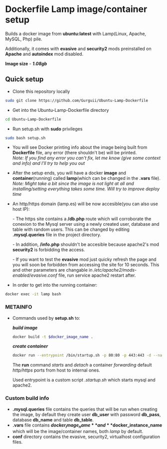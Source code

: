 
# Dockerfile Lamp image/container setup

Builds a docker image from **ubuntu:latest** with Lamp(Linux, Apache, MySQL, Php) pile.  

Additionally, it comes with **evasive** and **security2** mods preinstalled on **Apache** and **autoindex** mod disabled.  

**Image size** - ***1.08gb***

## Quick setup
- Clone this repository locally  
```bash
sudo git clone https://github.com/Gurguii/Ubuntu-Lamp-Dockerfile
```  

- Get into the Ubuntu-Lamp-Dockerfile directory  
```bash
cd Ubuntu-Lamp-Dockerfile
```  

- Run setup.sh with **sudo** privileges
```bash
sudo bash setup.sh
```

- You will see Docker printing info about the image being built from **Dockerfile** file, any error (there shouldn't be) will be printed.  
*Note: If you find any error you can't fix, let me know (give some context and info) and I'll try to help you out*  

- After the setup ends, you will have a docker **image** and **container**(running) called **lamp**(which can be changed in the **.vars** file). 
*Note: Might take a bit since the image is not light at all and installing/setting everything takes some time. Will try to improve deploy time*  

- An http/https domain (lamp.es) will be now accesible(you can also use host IP):  

    \- The https site contains a **/db.php** route which will corroborate the conexion to the Mysql server using a newly created user, database and table with random users.  This can be changed by editing **.mysql.queries** file in the project directory.  

    \- In addition, **/info.php** shouldn't be accesible because apache2's mod **security2** is forbidding the access.  

    \- If you want to test the **evasive** mod just quicky refresh the page and you will soon be forbidden from accessing the site for 10 seconds. This and other parameters are changable in */etc/apache2/mods-enabled/evasive.conf* file, run service apache2 restart after.
    
- In order to get into the running container:  
```bash
docker exec -it lamp bash
``` 
### METAINFO
- Commands used by **setup.sh** to:

    ***build image***
    ```bash
    docker build -t $docker_image_name .
    ```  
    ***create container***
    ```bash
    docker run --entrypoint /bin/startup.sh -p 80:80 -p 443:443 -d --name $docker_instance_name
    ```
    
    The **run** command *starts* and *detach* a container *forwarding* default *http/https* ports from host to internal ones.  

    Used entrypoint is a custom script *.startup.sh* which starts mysql and apache2.  

### Custom build info  
- **.mysql.queries** file contains the queries that will be run when creating the image, by default they create  user **db_user** with password **db_pass**, database **db_name** and table **db_table**.  
- **.vars** file contains **$docker_image_name** and **$docker_instance_name** which will be the image/container names, both *lamp* by default.
- **conf** directory contains the evasive, security2, virtualhost configuration files.
